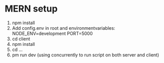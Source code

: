 # MERN setup

1. npm install
2. Add config.env in root and environmentvariables: 
    NODE_ENV=development
    PORT=5000
3. cd client
4. npm install
5. cd ...
5. pm run dev     (using concurrently to run script on both server and client)
